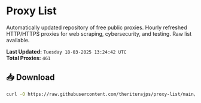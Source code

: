 # Proxy List

Automatically updated repository of free public proxies. Hourly refreshed HTTP/HTTPS proxies for web scraping, cybersecurity, and testing. Raw list available.

**Last Updated:** `Tuesday 18-03-2025 13:24:42 UTC`  
**Total Proxies:** `461`

## 📥 Download
```bash
curl -O https://raw.githubusercontent.com/theriturajps/proxy-list/main/proxies.txt
